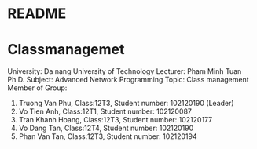 # README
# Classmanagemet
University: Da nang University of Technology
Lecturer: Pham Minh Tuan Ph.D.
Subject: Advanced Network Programming
Topic: Class management
Member of Group:
1. Truong Van Phu, Class:12T3, Student number: 102120190 (Leader)
2. Vo Tien Anh, Class:12T1, Student number: 102120087 
3. Tran Khanh Hoang, Class:12T3, Student number: 102120177 
4. Vo Dang Tan, Class:12T4, Student number: 102120190 
5. Phan Van Tan, Class:12T3, Student number: 102120194 
